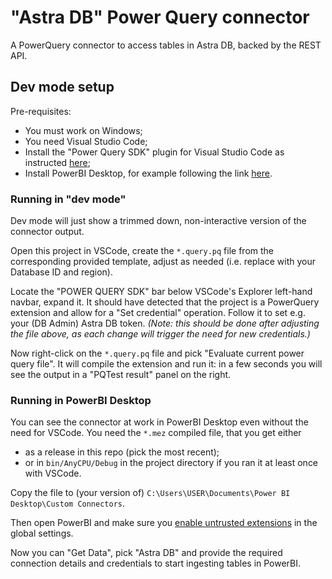 # "Astra DB" Power Query connector

A PowerQuery connector to access tables in Astra DB, backed by the REST API.

## Dev mode setup

Pre-requisites:

- You must work on Windows;
- You need Visual Studio Code;
- Install the "Power Query SDK" plugin for Visual Studio Code as instructed [here](https://learn.microsoft.com/en-us/power-query/install-sdk);
- Install PowerBI Desktop, for example following the link [here](https://learn.microsoft.com/en-us/power-query/power-query-ui).

### Running in "dev mode"

Dev mode will just show a trimmed down, non-interactive version of the connector output.

Open this project in VSCode, create the `*.query.pq` file from the corresponding provided template, adjust as needed (i.e. replace with your Database ID and region).

Locate the "POWER QUERY SDK" bar below VSCode's Explorer left-hand navbar, expand it. It should have detected that the project is a PowerQuery extension and allow for a "Set credential" operation. Follow it to set e.g. your (DB Admin) Astra DB token. _(Note: this should be done after adjusting the file above, as each change will trigger the need for new credentials.)_

Now right-click on the `*.query.pq` file and pick "Evaluate current power query file". It will compile the extension and run it: in a few seconds you will see the output in a "PQTest result" panel on the right.

### Running in PowerBI Desktop

You can see the connector at work in PowerBI Desktop even without the need for VSCode. You need the `*.mez` compiled file, that you get either
- as a release in this repo (pick the most recent);
- or in `bin/AnyCPU/Debug` in the project directory if you ran it at least once with VSCode.

Copy the file to (your version of) `C:\Users\USER\Documents\Power BI Desktop\Custom Connectors`.

Then open PowerBI and make sure you [enable untrusted extensions](https://learn.microsoft.com/en-us/power-query/install-sdk#power-bi-desktop) in the global settings.

Now you can "Get Data", pick "Astra DB" and provide the required connection details and credentials to start ingesting tables in PowerBI.
